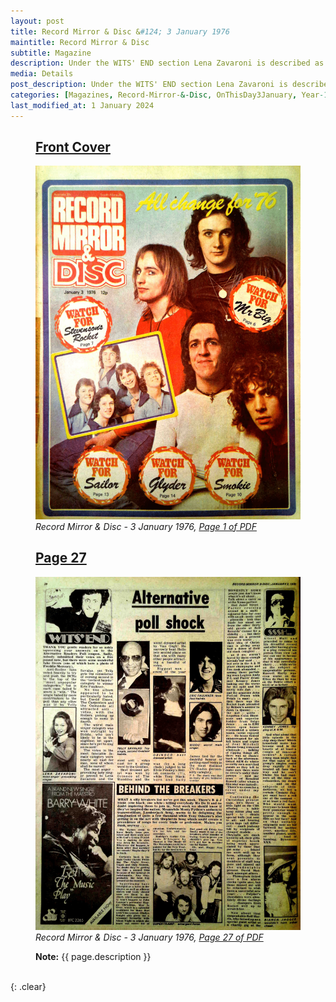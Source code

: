 ```yaml
---
layout: post
title: Record Mirror & Disc &#124; 3 January 1976
maintitle: Record Mirror & Disc
subtitle: Magazine
description: Under the WITS' END section Lena Zavaroni is described as the most anger - provoking singer.
media: Details
post_description: Under the WITS' END section Lena Zavaroni is described as the most anger - provoking singer.
categories: [Magazines, Record-Mirror-&-Disc, OnThisDay3January, Year-1976]
last_modified_at: 1 January 2024
---
```


<figure class="fig1">
<h2 id="cover"><a href="#cover">Front Cover</a></h2>
<a href="/assets/images/magazines/1976-01-03-01-record-mirror.png"><img src="/assets/images/magazines/1976-01-03-01-record-mirror.png" class="full-width zoom-in" /></a>
<cite>Record Mirror & Disc - 3 January 1976, <a class="external-link" href="https://www.worldradiohistory.com/UK/Record-Mirror/70s/76/Record-Mirror-1976-01-03.pdf">Page 1 of PDF</a></cite>
</figure>

<figure class="fig2">
<h2 id="page-27"><a href="#page-27">Page 27</a></h2>
<a href="/assets/images/magazines/1976-01-03-27-record-mirror.png"><img src="/assets/images/magazines/1976-01-03-27-record-mirror.png" class="full-width zoom-in" /></a>
<cite>Record Mirror & Disc - 3 January 1976, <a class="external-link" href="https://www.worldradiohistory.com/UK/Record-Mirror/70s/76/Record-Mirror-1976-01-03.pdf#page=27">Page 27 of PDF</a></cite>
</figure>

<figure class="fig3">
<strong>Note:</strong> {{ page.description }}
</figure>

<br />{: .clear}

